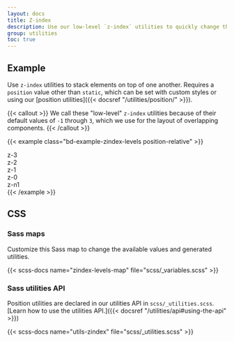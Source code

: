```yaml
---
layout: docs
title: Z-index
description: Use our low-level `z-index` utilities to quickly change the stack level of an element or component.
group: utilities
toc: true
---
```


## Example

Use `z-index` utilities to stack elements on top of one another. Requires a `position` value other than `static`, which can be set with custom styles or using our [position utilities]({{< docsref "/utilities/position/" >}}).

{{< callout >}}
We call these "low-level" `z-index` utilities because of their default values of `-1` through `3`, which we use for the layout of overlapping components. <!--High-level `z-index` values are used for overlay components like modals and tooltips.-->
{{< /callout >}}

{{< example class="bd-example-zindex-levels position-relative" >}}
<div class="z-3 position-absolute p-spacious"><span>z-3</span></div>
<div class="z-2 position-absolute p-spacious"><span>z-2</span></div>
<div class="z-1 position-absolute p-spacious"><span>z-1</span></div>
<div class="z-0 position-absolute p-spacious"><span>z-0</span></div>
<div class="z-n1 position-absolute p-spacious"><span>z-n1</span></div>
{{< /example >}}

<!--## Overlays

OUDS Web overlay components—dropdown, modal, offcanvas, popover, toast, and tooltip—all have their own `z-index` values to ensure a usable experience with competing "layers" of an interface.

Read about them in the [`z-index` layout page]({{< docsref "/layout/z-index" >}}).-->

<!--## Component approach

On some components, we use our low-level `z-index` values to manage repeating elements that overlap one another (like buttons in a button group or items in a list group).

Learn about our [`z-index` approach]({{< docsref "/extend/approach#z-index-scales" >}}).-->

## CSS

### Sass maps

Customize this Sass map to change the available values and generated utilities.

{{< scss-docs name="zindex-levels-map" file="scss/_variables.scss" >}}

### Sass utilities API

Position utilities are declared in our utilities API in `scss/_utilities.scss`. [Learn how to use the utilities API.]({{< docsref "/utilities/api#using-the-api" >}})

{{< scss-docs name="utils-zindex" file="scss/_utilities.scss" >}}
